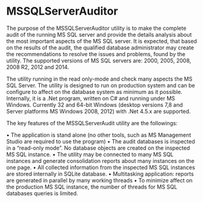 # MSSQLServerAuditor

The purpose of the MSSQLServerAuditor utility is to make the complete audit of the running MS SQL server and provide the details analysis about the most important aspects of the MS SQL server. It is expected, that based on the results of the audit, the qualified database administrator may create the recommendations to resolve the issues and problems, found by the utility. The supported versions of MS SQL servers are: 2000, 2005, 2008, 2008 R2, 2012 and 2014. 

The utility running in the read only-mode and check many aspects the MS SQL Server. The utility is designed to run on production system and can be configure to affect on the database system as minimum as it possible. Internally, it is a .Net program, written on C# and running under MS Windows. Currently 32 and 64-bit Windows (desktop versions 7,8 and Server platforms MS Windows 2008, 2012) with .Net 4.5.x are supported.

The key features of the MSSQLServerAudit utility are the followings:

•	The application is stand alone (no other tools, such as MS Management Studio are required to use the program)
•	The audit databases is inspected in a “read-only mode”. No database objects are created on the inspected MS SQL instance.
•	The utility may be connected to many MS SQL instances and generate consolidation reports about many instances on the one page.
•	All collected information from the inspected MS SQL instances are stored internally in SQLite database.
•	Multitasking application: reports are generated in parallel by many working threads
•	To minimize affect on the production MS SQL instance, the number of threads for MS SQL databases queries is limited.

